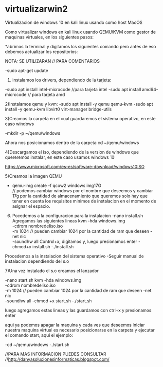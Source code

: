 # virtualizarwin2
Virtualizacion de windows 10 en kali linux usando como host MacOS

Como virtualizar windows en kali linux usando QEMU/KVM como gestor de maquinas virtuales, en los siguientes pasos:


*abrimos la terminal y digitamos los siguientes comando pero antes de eso debemos actualizar los repositorios:

NOTA:  SE UTILIZARAN // PARA  COMENTARIOS

-sudo apt-get update  

1) Instalamos los drivers, dependiendo de la tarjeta:

-sudo apt install intel-microcode       //para tarjeta intel
-sudo apt install amd64-microcode         // para tarjeta amd

2)Instalamos qemu y kvm:
-sudo apt install -y qemu qemu-kvm
-sudo  apt install -y qemu-kvm libvirt0 virt-manager bridge-utils

3)Creamos la carpeta en el cual guardaremos el sistema operativo, en este caso windows


-mkdir -p ~/qemu/windows

Ahora nos posicionamos dentro de la carpeta
cd ~/qemu/windows

4)Descargamos el iso, dependiendo de la version de windows que quereremos instalar, en este caso usamos windows 10

https://www.microsoft.com/es-es/software-download/windows10ISO

5)Creamos la imagen QEMU
- qemu-img create -f qcow2 windows.img17G   
// podemos cambiar windows por el nombre que deseemos y cambiar 17g por la cantidad de almacenamiento que queremos solo hay que tener en cuenta los requisitos minimos de instalacion en el momento de asignar el espacio.


6) Pocedemos a la configuracion para la instalacion
 -nano install.sh
Agregamos las siguientes lineas
 kvm -hda windows.img \
         -cdrom nombredeliso.iso \
         -m 1024 // pueden cambiar 1024 por la cantidad de ram que deseen
         -net nic \
         -soundhw all
Control+x, digitamos y, luego presionamos enter
 -chmod+x install.sh
 -./install.sh

Procedemos a la instalacion del sistema operativo
-Seguir manual de instalacion dependiendo del s.o


7)Una vez instalado el s.o creamos el lanzador

-nano start.sh
 kvm -hda windows.img \
         -cdrom nombredeliso.iso \
         -m 1024 // pueden cambiar 1024 por la cantidad de ram que deseen
         -net nic \
         -soundhw all
-chmod +x start.sh
-./start.sh

luego agregamos estas lineas y las guardamos con ctrl+x y presionamos enter

aqui ya podemos apagar la maquina y cada ves que deseemos iniciar nuestra maquina virtual es necesario posicionarse en la carpeta y ejecutar el comando start, aqui el ejemplo:

-cd ~/qemu/windows
-./start.sh

//PARA MAS INFORMACION PUEDES CONSULTAR 
//http://danyasolucionesinformaticas.blogspot.com/
